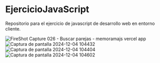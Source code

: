 # EjercicioJavaScript
Repositorio para el ejercicio de javascript de desarrollo web en entorno cliente.

![FireShot Capture 026 - Buscar parejas - memoramajs vercel app](https://github.com/user-attachments/assets/6bc18c4a-3b4f-4e69-b04d-820fa68c3a76)
![Captura de pantalla 2024-12-04 104432](https://github.com/user-attachments/assets/85a92720-ff38-4c5a-bb58-18bc70b32fb4)
![Captura de pantalla 2024-12-04 104404](https://github.com/user-attachments/assets/ee164d81-c6a0-4ecc-8e54-73ada41480db)
![Captura de pantalla 2024-12-04 104602](https://github.com/user-attachments/assets/8136553f-3982-4486-8619-95252dfab436)
